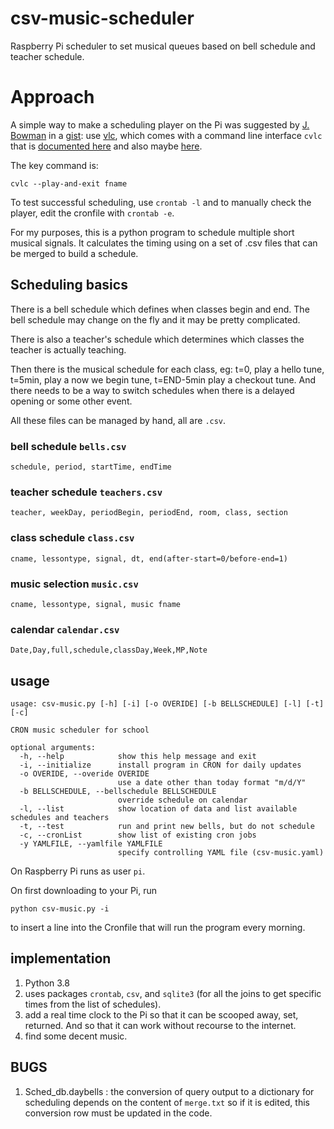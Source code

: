 # csv-music-scheduler
Raspberry Pi scheduler to set musical queues based on bell schedule and teacher schedule.

# Approach

A simple way to make a scheduling player on the Pi was suggested by [J. Bowman](https://gist.github.com/gitblight1) in a [gist](https://gist.github.com/gitblight1/602f0a73672822c1ef6b056ff35ea293): use [vlc](https://www.videolan.org/vlc/), which comes with a command line interface `cvlc` that is [documented here](https://wiki.videolan.org/Documentation:Streaming_HowTo/Command_Line_Examples/) and also maybe [here](https://openbase.com/js/cvlc/documentation).

The key command is:

```
cvlc --play-and-exit fname
```

To test successful scheduling, use `crontab -l` and to manually check the player, edit the cronfile with `crontab -e`.

For my purposes, this is a python program to schedule multiple short musical signals. It calculates the timing using on a set of .csv files that can be merged to build a schedule.

## Scheduling basics

There is a bell schedule which defines when classes begin and end.
The bell schedule may change on the fly and it may be pretty complicated.

There is also a teacher's schedule which determines which classes the teacher is actually teaching.

Then there is the musical schedule for each class, eg: t=0, play a hello tune, t=5min, play a now we begin tune, t=END-5min play a checkout tune.
And there needs to be a way to switch schedules when there is a delayed opening or some other event.

All these files can be managed by hand, all are `.csv`.
### bell schedule `bells.csv`

`schedule, period, startTime, endTime`

### teacher schedule `teachers.csv`

`teacher, weekDay, periodBegin, periodEnd, room, class, section`


### class schedule `class.csv`

`cname, lessontype, signal, dt, end(after-start=0/before-end=1)`

### music selection `music.csv`

`cname, lessontype, signal, music fname`

### calendar `calendar.csv`

`Date,Day,full,schedule,classDay,Week,MP,Note`

## usage

```
usage: csv-music.py [-h] [-i] [-o OVERIDE] [-b BELLSCHEDULE] [-l] [-t] [-c]

CRON music scheduler for school

optional arguments:
  -h, --help            show this help message and exit
  -i, --initialize      install program in CRON for daily updates
  -o OVERIDE, --overide OVERIDE
                        use a date other than today format "m/d/Y"
  -b BELLSCHEDULE, --bellschedule BELLSCHEDULE
                        override schedule on calendar
  -l, --list            show location of data and list available schedules and teachers
  -t, --test            run and print new bells, but do not schedule
  -c, --cronList        show list of existing cron jobs
  -y YAMLFILE, --yamlfile YAMLFILE
                        specify controlling YAML file (csv-music.yaml)

```

On Raspberry Pi runs as user `pi`.

On first downloading to your Pi, run 

`python csv-music.py -i` 

to insert a line into the Cronfile that will run the program every morning.


## implementation

1. Python 3.8
1. uses packages `crontab`, `csv`, and `sqlite3` (for all the joins to get specific times from the list of schedules).
1. add a real time clock to the Pi so that it can be scooped away, set, returned. And so that it can work without recourse to the internet.
1. find some decent music.

## BUGS

1. Sched_db.daybells : the conversion of query output to a dictionary for scheduling depends on the content of `merge.txt` so if it is edited, this conversion row must be updated in the code.




